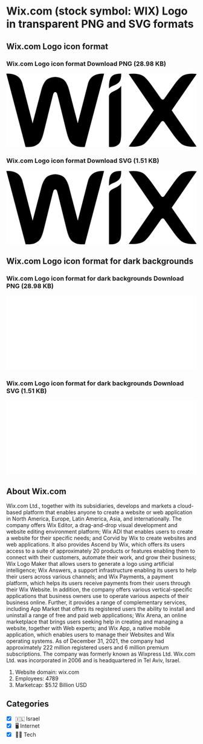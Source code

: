 # Wix.com (stock symbol: WIX) Logo in transparent PNG and SVG formats

## Wix.com Logo icon format

### Wix.com Logo icon format Download PNG (28.98 KB)

![Wix.com Logo icon format Download PNG (28.98 KB)](/img/orig/WIX-9f14d042.png)

### Wix.com Logo icon format Download SVG (1.51 KB)

![Wix.com Logo icon format Download SVG (1.51 KB)](/img/orig/WIX-fc02b4cc.svg)

## Wix.com Logo icon format for dark backgrounds

### Wix.com Logo icon format for dark backgrounds Download PNG (28.98 KB)

![Wix.com Logo icon format for dark backgrounds Download PNG (28.98 KB)](/img/orig/WIX.D-9b5f1d10.png)

### Wix.com Logo icon format for dark backgrounds Download SVG (1.51 KB)

![Wix.com Logo icon format for dark backgrounds Download SVG (1.51 KB)](/img/orig/WIX.D-fea0e99c.svg)

## About Wix.com

Wix.com Ltd., together with its subsidiaries, develops and markets a cloud-based platform that enables anyone to create a website or web application in North America, Europe, Latin America, Asia, and internationally. The company offers Wix Editor, a drag-and-drop visual development and website editing environment platform; Wix ADI that enables users to create a website for their specific needs; and Corvid by Wix to create websites and web applications. It also provides Ascend by Wix, which offers its users access to a suite of approximately 20 products or features enabling them to connect with their customers, automate their work, and grow their business; Wix Logo Maker that allows users to generate a logo using artificial intelligence; Wix Answers, a support infrastructure enabling its users to help their users across various channels; and Wix Payments, a payment platform, which helps its users receive payments from their users through their Wix Website. In addition, the company offers various vertical-specific applications that business owners use to operate various aspects of their business online. Further, it provides a range of complementary services, including App Market that offers its registered users the ability to install and uninstall a range of free and paid web applications; Wix Arena, an online marketplace that brings users seeking help in creating and managing a website, together with Web experts; and Wix App, a native mobile application, which enables users to manage their Websites and Wix operating systems. As of December 31, 2021, the company had approximately 222 million registered users and 6 million premium subscriptions. The company was formerly known as Wixpress Ltd. Wix.com Ltd. was incorporated in 2006 and is headquartered in Tel Aviv, Israel.

1. Website domain: wix.com
2. Employees: 4789
3. Marketcap: $5.12 Billion USD


## Categories
- [x] 🇮🇱 Israel
- [x] 🖥️ Internet
- [x] 👩‍💻 Tech
